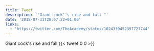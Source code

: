 ```yaml
---
title: Tweet
description: '"Giant cock''s rise and fall "'
date: '2018-07-31T20:07:22+01:00'
links:
  - 'https://twitter.com/TheAcademy/status/1024339452397727744'
---
```

Giant cock's rise and fall 
      {{< tweet 0 0 >}}
    
